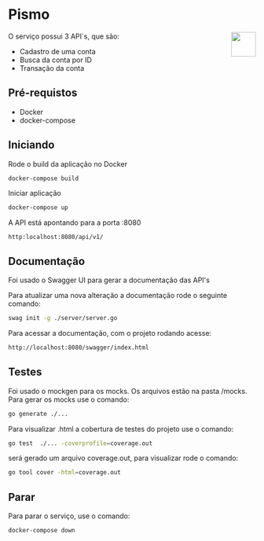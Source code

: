 # Pismo

<img align="right" width="50px" src="https://raw.githubusercontent.com/swaggo/swag/master/assets/swaggo.png">

O serviço possui 3 API`s, que são: 
- Cadastro de uma conta
- Busca da conta por ID
- Transação da conta

## Pré-requistos

- Docker
- docker-compose
## Iniciando

Rode o build da aplicação no Docker

```sh
docker-compose build
```
Iniciar aplicação

```sh
docker-compose up
```

A API está apontando para a porta :8080

```
http:localhost:8080/api/v1/
```

## Documentação

Foi usado o Swagger UI para gerar a documentação das API's

Para atualizar uma nova alteração a documentação rode o seguinte comando: 

```sh
swag init -g ./server/server.go
```

Para acessar a documentação, com o projeto rodando acesse: 
```sh
http://localhost:8080/swagger/index.html
```

## Testes

Foi usado o mockgen para os mocks. Os arquivos estão na pasta /mocks. Para gerar os mocks use o comando: 

```sh
go generate ./...
```

Para visualizar .html a cobertura de testes do projeto use o comando: 

```sh
go test  ./... -coverprofile=coverage.out
```

será gerado um arquivo coverage.out, para visualizar rode o comando: 

```sh
go tool cover -html=coverage.out 
```

## Parar

Para parar o serviço, use o comando: 

```sh
docker-compose down
```
